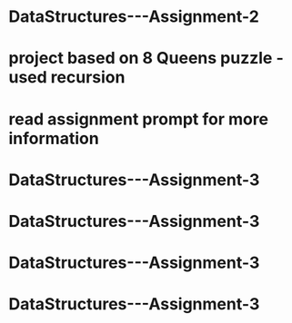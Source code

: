 # DataStructures---Assignment-2
# project based on 8 Queens puzzle - used recursion
# read assignment prompt for more information
# DataStructures---Assignment-3
# DataStructures---Assignment-3
# DataStructures---Assignment-3
# DataStructures---Assignment-3
